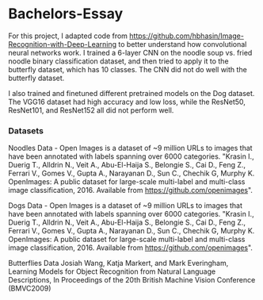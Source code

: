 # Bachelors-Essay

For this project, I adapted code from https://github.com/hbhasin/Image-Recognition-with-Deep-Learning to better understand how convolutional neural networks work. I trained a 6-layer CNN on the noodle soup vs. fried noodle binary classification dataset, and then tried to apply it to the butterfly dataset, which has 10 classes. The CNN did not do well with the butterfly dataset. 

I also trained and finetuned different pretrained models on the Dog dataset. The VGG16 dataset had high accuracy and low loss, while the ResNet50, ResNet101, and ResNet152 all did not perform well.


### Datasets
Noodles Data - Open Images is a dataset of ~9 million URLs to images that have been annotated with labels spanning over 6000 categories. "Krasin I., Duerig T., Alldrin N., Veit A., Abu-El-Haija S., Belongie S., Cai D., Feng Z., Ferrari V., Gomes V., Gupta A., Narayanan D., Sun C., Chechik G, Murphy K. OpenImages: A public dataset for large-scale multi-label and multi-class image classification, 2016. Available from https://github.com/openimages".


Dogs Data - Open Images is a dataset of ~9 million URLs to images that have been annotated with labels spanning over 6000 categories. "Krasin I., Duerig T., Alldrin N., Veit A., Abu-El-Haija S., Belongie S., Cai D., Feng Z., Ferrari V., Gomes V., Gupta A., Narayanan D., Sun C., Chechik G, Murphy K. OpenImages: A public dataset for large-scale multi-label and multi-class image classification, 2016. Available from https://github.com/openimages".

Butterflies Data Josiah Wang, Katja Markert, and Mark Everingham, Learning Models for Object Recognition from Natural Language Descriptions, In Proceedings of the 20th British Machine Vision Conference (BMVC2009)

